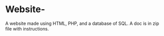 # Website-
A website made using HTML, PHP, and a database of SQL.
A doc is in zip file with instructions.
